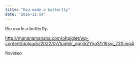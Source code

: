 ```yaml
---
title: "Riu made a butterfly"
date: "2016-11-14"
---
```


Riu made a butterfly.

http://mananamanana.com/ohpiglet/wp-content/uploads/2022/07/tumblr_ogni52YxuS1r16syi_720.mp4

fixvideo
